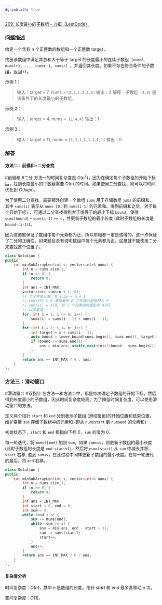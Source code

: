 ```yaml
---
dg-publish: true
---
```

[209. 长度最小的子数组 - 力扣（LeetCode）](https://leetcode.cn/problems/minimum-size-subarray-sum/solutions/305704/chang-du-zui-xiao-de-zi-shu-zu-by-leetcode-solutio/)
### 问题描述
给定一个含有 n 个正整数的数组和一个正整数 target 。

找出该数组中满足其总和大于等于 target 的长度最小的连续子数组` [numsl, numsl+1, ..., numsr-1, numsr] `，并返回其长度。如果不存在符合条件的子数组，返回 0 。

示例 1：

> 输入：target = 7, nums = `[2,3,1,2,4,3]`
> 输出：2
> 解释：子数组` [4,3]` 是该条件下的长度最小的子数组。


示例 2：

> 输入：target = 4, nums =` [1,4,4]`
> 输出：1


示例 3：

> 输入：target = 11, nums = `[1,1,1,1,1,1,1,1]`
> 输出：0

### 解答
#### 方法二：前缀和+二分查找
#前缀和 #二分
方法一的时间复杂度是 $O (n^2)$，因为在确定每个子数组的开始下标后，找到长度最小的子数组需要 $O (n)$ 的时间。如果使用二分查找，则可以将时间优化到 $O (logn)$。

为了使用二分查找，需要额外创建一个数组 `sums` 用于存储数组 `nums` 的前缀和，其中 `sums[i]` 表示从 `nums [0]` 到 `nums[i-1]` 的元素和。得到前缀和之后，对于每个开始下标 i ，可通过二分查找得到大于或等于的最小下标 `bound`，使得 `sums[bound]` - `sums[i-1]` `>= s`，并更新子数组的最小长度 (此时子数组的长度是 `bound-(i-1)`)。

因为这道题保证了数组中每个元素都为正，所以前缀和一定是递增的，这一点保证了二分的正确性。如果题目没有说明数组中每个元素都为正，这里就不能使用二分来查找这个位置了。

```cpp
class Solution {
public:
    int minSubArrayLen(int s, vector<int>& nums) {
        int n = nums.size();
        if (n == 0) {
            return 0;
        }
        int ans = INT_MAX;
        vector<int> sums(n + 1, 0); 
        // 为了方便计算，令 size = n + 1 
        // sums[0] = 0 意味着前 0 个元素的前缀和为 0
        // sums[1] = A[0] 前 1 个元素的前缀和为 A[0]
        // 以此类推
        for (int i = 1; i <= n; i++) {
            sums[i] = sums[i - 1] + nums[i - 1];
        }
        for (int i = 1; i <= n; i++) {
            int target = s + sums[i - 1];
            auto bound = lower_bound(sums.begin(), sums.end(), target);
            if (bound != sums.end()) {
                ans = min(ans, static_cast<int>((bound - sums.begin()) - (i - 1)));
            }
        }
        return ans == INT_MAX ? 0 : ans;
    }
};
```

### 方法三：滑动窗口
#滑动窗口 #双指针 
在方法一和方法二中，都是每次确定子数组的开始下标，然后得到长度最小的子数组，因此时间复杂度较高。为了降低时间复杂度，可以使用滑动窗口的方法。

定义两个指针 `start` 和 `end` 分别表示子数组 (滑动窗窗)的开始位置和结束位置，维护变量 `sum` 存储子数组中的元素和 (即从 `numsstart` 到 `numsend` 的元素和)

初始状态下，`start` 和 `end` 都指向下标 0，`sum` 的值为 0。

每一轮迭代，将 `numsl[end]` 加到 `sum`，如果 `sum>=s`，则更新子数组的最小长度 (此时子数组的长度是 `end-start+1`)，然后将 `nums[start]`  从 `sum` 中减去并将 `start` 右移, 直到 `sum<s`，在此过程中同样更新子数组的最小长度。在每一轮迭代的最后，将 `end` 右移。
```cpp
class Solution {
public:
    int minSubArrayLen(int s, vector<int>& nums) {
        int n = nums.size();
        if (n == 0) {
            return 0;
        }
        int ans = INT_MAX;
        int start = 0, end = 0;
        int sum = 0;
        while (end < n) {
            sum += nums[end];
            while (sum >= s) {
                ans = min(ans, end - start + 1);
                sum -= nums[start];
                start++;
            }
            end++;
        }
        return ans == INT_MAX ? 0 : ans;
    }
};
```
#### 复杂度分析

时间复杂度：$O (n)$，其中 n 是数组的长度。指针 $\textit{start}$ 和 $\textit{end}$ 最多各移动 n 次。

空间复杂度：$O (1)$。
